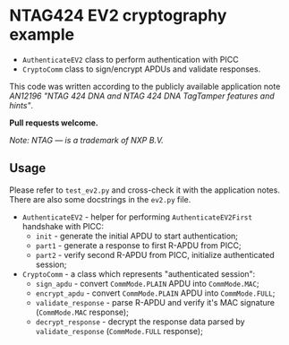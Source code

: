 # NTAG424 EV2 cryptography example

* `AuthenticateEV2` class to perform authentication with PICC
* `CryptoComm` class to sign/encrypt APDUs and validate responses.

This code was written according to the publicly available application note *AN12196 "NTAG 424 DNA and NTAG 424 DNA TagTamper features and hints"*.

**Pull requests welcome.**

*Note: NTAG — is a trademark of NXP B.V.*

## Usage
Please refer to `test_ev2.py` and cross-check it with the application notes. There are also some docstrings in the `ev2.py` file.

* `AuthenticateEV2` - helper for performing `AuthenticateEV2First` handshake with PICC:
  * `init` - generate the initial APDU to start authentication;
  * `part1` - generate a response to first R-APDU from PICC;
  * `part2` - verify second R-APDU from PICC, initialize authenticated session;
* `CryptoComm` - a class which represents "authenticated session":
  * `sign_apdu` - convert `CommMode.PLAIN` APDU into `CommMode.MAC`;
  * `encrypt_apdu` - convert `CommMode.PLAIN` APDU into `CommMode.FULL`;
  * `validate_response` - parse R-APDU and verify it's MAC signature (`CommMode.MAC` response);
  * `decrypt_response` - decrypt the response data parsed by `validate_response` (`CommMode.FULL` response);
